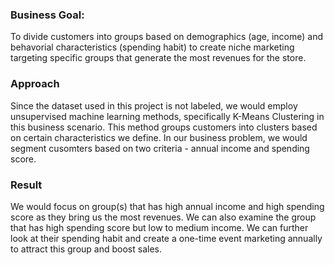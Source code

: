### Business Goal:
To divide customers into groups based on demographics (age, income) and behavorial characteristics (spending habit) to create niche marketing targeting specific groups that generate the most revenues for the store. 

### Approach
Since the dataset used in this project is not labeled, we would employ unsupervised machine learning methods, specifically K-Means Clustering in this business scenario. This method groups customers into clusters based on certain characteristics we define. In our business problem, we would segment cusomters based on two criteria - annual income and spending score. 

### Result
We would focus on group(s) that has high annual income and high spending score as they bring us the most revenues. We can also examine the group that has high spending score but low to medium income. We can further look at their spending habit and create a one-time event marketing annually to attract this group and boost sales.
